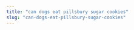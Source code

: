 ```yaml
---
title: "can dogs eat pillsbury sugar cookies"
slug: "can-dogs-eat-pillsbury-sugar-cookies"
---
```



